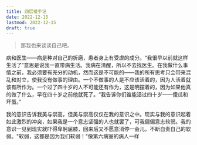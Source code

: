 ```yaml
---
title: 四层楼手记
date: 2022-12-15
lastmod: 2022-12-15
draft: true
---
```

> 那我也来谈谈自己吧。

病和医生——病是种对自己的折磨，患者身上有受虐的成分。“我很早以前就这样生活了”意思是说我一直带病生活。我病在清醒，所以不去找医生。在我做什么事情之前，我必须要有充分的动机，然而这是不可能的——我的所有思考只会带来混乱和对立，使我没有做事的理由。一个不做事的人是不应该活着的，因为人活着就该有所作为。一个过了四十岁的人不可能还有作为，这是明摆着的，因为如果他真的做了什么，早在四十岁之前他就死了。“我告诉你们谁能活过四十岁——傻瓜和坏蛋。”

我的意识告诉我美与崇高，但美与崇高仅仅在我的意识之中。现实与我的意识起着如此激烈的冲突，如果我是一个意志坚强的人也就罢了，可我偏偏意志软弱。我的意识一见到现实就吓得卑躬屈膝，回来后又不愿意消停一会儿，不断自责自己的软弱。"软弱，这都是因为我们软弱！"像第六病室的病人一样